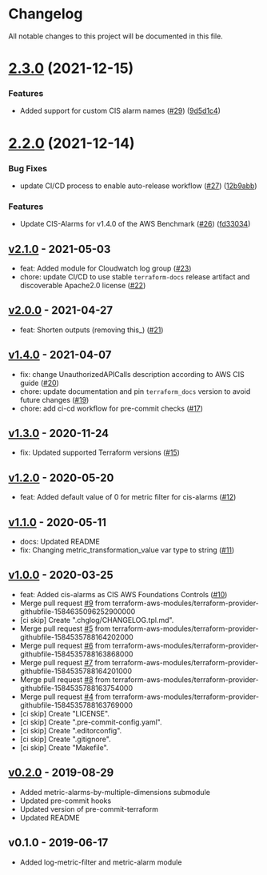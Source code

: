 # Changelog

All notable changes to this project will be documented in this file.

# [2.3.0](https://github.com/terraform-aws-modules/terraform-aws-cloudwatch/compare/v2.2.0...v2.3.0) (2021-12-15)


### Features

* Added support for custom CIS alarm names ([#29](https://github.com/terraform-aws-modules/terraform-aws-cloudwatch/issues/29)) ([9d5d1c4](https://github.com/terraform-aws-modules/terraform-aws-cloudwatch/commit/9d5d1c42345ec5f9b01a129a18852a62a93a0267))

# [2.2.0](https://github.com/terraform-aws-modules/terraform-aws-cloudwatch/compare/v2.1.0...v2.2.0) (2021-12-14)


### Bug Fixes

* update CI/CD process to enable auto-release workflow ([#27](https://github.com/terraform-aws-modules/terraform-aws-cloudwatch/issues/27)) ([12b9abb](https://github.com/terraform-aws-modules/terraform-aws-cloudwatch/commit/12b9abbfd678ca97e856a33a102d76d71c1a7e43))


### Features

* Update CIS-Alarms for v1.4.0 of the AWS Benchmark ([#26](https://github.com/terraform-aws-modules/terraform-aws-cloudwatch/issues/26)) ([fd33034](https://github.com/terraform-aws-modules/terraform-aws-cloudwatch/commit/fd3303464a3ad31a91e21bdf09ab572f387650f8))

<a name="v2.1.0"></a>
## [v2.1.0] - 2021-05-03

- feat: Added module for Cloudwatch log group ([#23](https://github.com/terraform-aws-modules/terraform-aws-cloudwatch/issues/23))
- chore: update CI/CD to use stable `terraform-docs` release artifact and discoverable Apache2.0 license ([#22](https://github.com/terraform-aws-modules/terraform-aws-cloudwatch/issues/22))


<a name="v2.0.0"></a>
## [v2.0.0] - 2021-04-27

- feat: Shorten outputs (removing this_) ([#21](https://github.com/terraform-aws-modules/terraform-aws-cloudwatch/issues/21))


<a name="v1.4.0"></a>
## [v1.4.0] - 2021-04-07

- fix: change UnauthorizedAPICalls description according to AWS CIS guide ([#20](https://github.com/terraform-aws-modules/terraform-aws-cloudwatch/issues/20))
- chore: update documentation and pin `terraform_docs` version to avoid future changes ([#19](https://github.com/terraform-aws-modules/terraform-aws-cloudwatch/issues/19))
- chore: add ci-cd workflow for pre-commit checks ([#17](https://github.com/terraform-aws-modules/terraform-aws-cloudwatch/issues/17))


<a name="v1.3.0"></a>
## [v1.3.0] - 2020-11-24

- fix: Updated supported Terraform versions ([#15](https://github.com/terraform-aws-modules/terraform-aws-cloudwatch/issues/15))


<a name="v1.2.0"></a>
## [v1.2.0] - 2020-05-20

- feat: Added default value of 0 for metric filter for cis-alarms ([#12](https://github.com/terraform-aws-modules/terraform-aws-cloudwatch/issues/12))


<a name="v1.1.0"></a>
## [v1.1.0] - 2020-05-11

- docs: Updated README
- fix: Changing metric_transformation_value var type to string ([#11](https://github.com/terraform-aws-modules/terraform-aws-cloudwatch/issues/11))


<a name="v1.0.0"></a>
## [v1.0.0] - 2020-03-25

- feat: Added cis-alarms as CIS AWS Foundations Controls ([#10](https://github.com/terraform-aws-modules/terraform-aws-cloudwatch/issues/10))
- Merge pull request [#9](https://github.com/terraform-aws-modules/terraform-aws-cloudwatch/issues/9) from terraform-aws-modules/terraform-provider-githubfile-1584635096252900000
- [ci skip] Create ".chglog/CHANGELOG.tpl.md".
- Merge pull request [#5](https://github.com/terraform-aws-modules/terraform-aws-cloudwatch/issues/5) from terraform-aws-modules/terraform-provider-githubfile-1584535788164202000
- Merge pull request [#6](https://github.com/terraform-aws-modules/terraform-aws-cloudwatch/issues/6) from terraform-aws-modules/terraform-provider-githubfile-1584535788163868000
- Merge pull request [#7](https://github.com/terraform-aws-modules/terraform-aws-cloudwatch/issues/7) from terraform-aws-modules/terraform-provider-githubfile-1584535788164201000
- Merge pull request [#8](https://github.com/terraform-aws-modules/terraform-aws-cloudwatch/issues/8) from terraform-aws-modules/terraform-provider-githubfile-1584535788163754000
- Merge pull request [#4](https://github.com/terraform-aws-modules/terraform-aws-cloudwatch/issues/4) from terraform-aws-modules/terraform-provider-githubfile-1584535788163769000
- [ci skip] Create "LICENSE".
- [ci skip] Create ".pre-commit-config.yaml".
- [ci skip] Create ".editorconfig".
- [ci skip] Create ".gitignore".
- [ci skip] Create "Makefile".


<a name="v0.2.0"></a>
## [v0.2.0] - 2019-08-29

- Added metric-alarms-by-multiple-dimensions submodule
- Updated pre-commit hooks
- Updated version of pre-commit-terraform
- Updated README


<a name="v0.1.0"></a>
## v0.1.0 - 2019-06-17

- Added log-metric-filter and metric-alarm module


[Unreleased]: https://github.com/terraform-aws-modules/terraform-aws-cloudwatch/compare/v2.1.0...HEAD
[v2.1.0]: https://github.com/terraform-aws-modules/terraform-aws-cloudwatch/compare/v2.0.0...v2.1.0
[v2.0.0]: https://github.com/terraform-aws-modules/terraform-aws-cloudwatch/compare/v1.4.0...v2.0.0
[v1.4.0]: https://github.com/terraform-aws-modules/terraform-aws-cloudwatch/compare/v1.3.0...v1.4.0
[v1.3.0]: https://github.com/terraform-aws-modules/terraform-aws-cloudwatch/compare/v1.2.0...v1.3.0
[v1.2.0]: https://github.com/terraform-aws-modules/terraform-aws-cloudwatch/compare/v1.1.0...v1.2.0
[v1.1.0]: https://github.com/terraform-aws-modules/terraform-aws-cloudwatch/compare/v1.0.0...v1.1.0
[v1.0.0]: https://github.com/terraform-aws-modules/terraform-aws-cloudwatch/compare/v0.2.0...v1.0.0
[v0.2.0]: https://github.com/terraform-aws-modules/terraform-aws-cloudwatch/compare/v0.1.0...v0.2.0
